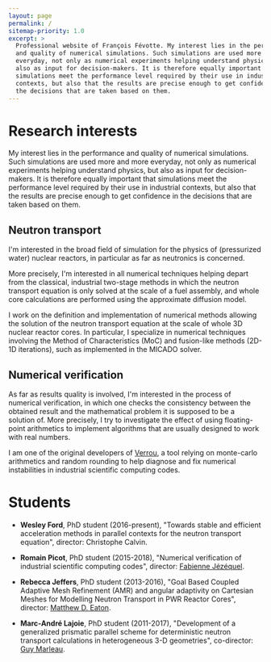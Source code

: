 ```yaml
---
layout: page
permalink: /
sitemap-priority: 1.0
excerpt: >
  Professional website of François Févotte. My interest lies in the performance
  and quality of numerical simulations. Such simulations are used more and more
  everyday, not only as numerical experiments helping understand physics, but
  also as input for decision-makers. It is therefore equally important that
  simulations meet the performance level required by their use in industrial
  contexts, but also that the results are precise enough to get confidence in
  the decisions that are taken based on them.
---
```


# Research interests

My interest lies in the performance and quality of numerical simulations. Such
simulations are used more and more everyday, not only as numerical experiments
helping understand physics, but also as input for decision-makers. It is
therefore equally important that simulations meet the performance level required
by their use in industrial contexts, but also that the results are precise
enough to get confidence in the decisions that are taken based on them.


## Neutron transport

I'm interested in the broad field of simulation for the physics of (pressurized
water) nuclear reactors, in particular as far as neutronics is concerned.

More precisely, I'm interested in all numerical techniques helping depart from
the classical, industrial two-stage methods in which the neutron transport
equation is only solved at the scale of a fuel assembly, and whole core
calculations are performed using the approximate diffusion model.

I work on the definition and implementation of numerical methods allowing the
solution of the neutron transport equation at the scale of whole 3D nuclear
reactor cores. In particular, I specialize in numerical techniques involving the
Method of Characteristics (MoC) and fusion-like methods (2D-1D iterations), such
as implemented in the MICADO solver.


## Numerical verification

As far as results quality is involved, I'm interested in the process of
numerical verification, in which one checks the consistency between the obtained
result and the mathematical problem it is supposed to be a solution of. More
precisely, I try to investigate the effect of using floating-point arithmetics
to implement algorithms that are usually designed to work with real numbers.

I am one of the original developers
of [Verrou](http://github.com/edf-hpc/verrou), a tool relying on monte-carlo
arithmetics and random rounding to help diagnose and fix numerical instabilities
in industrial scientific computing codes.


# Students

- **Wesley Ford**, PhD student (2016-present), "Towards stable and efficient
  acceleration methods in parallel contexts for the neutron transport equation",
  director: Christophe Calvin.

- **Romain Picot**, PhD student (2015-2018), "Numerical verification of
  industrial scientific computing codes",
  director: [Fabienne Jézéquel](http://www-pequan.lip6.fr/~jezequel/index.html).

- **Rebecca Jeffers**, PhD student (2013-2016), "Goal Based Coupled Adaptive
  Mesh Refinement (AMR) and angular adaptivity on Cartesian Meshes for Modelling
  Neutron Transport in PWR Reactor Cores",
  director: [Matthew D. Eaton](http://www.imperial.ac.uk/people/m.eaton).


- **Marc-André Lajoie**, PhD student (2011-2017), "Development of a generalized
  prismatic parallel scheme for deterministic neutron transport calculations in
  heterogeneous 3-D geometries",
  co-director:
  [Guy Marleau](http://www.polymtl.ca/recherche/rc/en/professeurs/details.php?NoProf=142).
